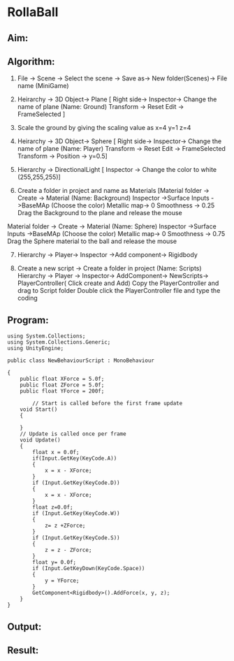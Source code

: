 # RollaBall

## Aim:

## Algorithm:

1. File -> Scene -> Select the scene -> Save as-> New folder(Scenes)-> File name (MiniGame)

2. Heirarchy -> 3D Object-> Plane 
[ Right side-> Inspector-> Change the name of plane (Name: Ground)
Transform -> Reset
Edit -> FrameSelected ]

3. Scale the ground by giving the scaling value as x=4 y=1 z=4

4. Heirarchy -> 3D Object-> Sphere
[ Right side-> Inspector-> Change the name of plane (Name: Player)
Transform -> Reset
Edit -> FrameSelected 
Transform -> Position -> y=0.5]

5. Hierarchy -> DirectionalLight
[ Inspector -> Change the color to white (255,255,255)]

6. Create a folder in project and name as Materials
[Material folder -> Create -> Material (Name: Background)
Inspector ->Surface Inputs ->BaseMAp (Choose the color)
Metallic map-> 0
Smoothness -> 0.25
Drag the Background to the plane and release the mouse

Material folder -> Create -> Material (Name: Sphere)
Inspector ->Surface Inputs ->BaseMAp (Choose the color)
Metallic map-> 0
Smoothness -> 0.75
Drag the Sphere material to the ball and release the mouse

 7. Hierarchy -> Player-> Inspector ->Add component-> Rigidbody

8. Create a new script -> Create a folder in project (Name: Scripts)
Hierarchy -> Player -> Inspector-> AddComponent-> NewScripts-> PlayerController( Click create and Add)
Copy the PlayerController and drag to Script folder
Double click the PlayerController file and type the coding

## Program:
~~~
using System.Collections;
using System.Collections.Generic;
using UnityEngine;

public class NewBehaviourScript : MonoBehaviour

{
    public float XForce = 5.0f;
    public float ZForce = 5.0f;
    public float YForce = 200f;

        // Start is called before the first frame update
    void Start()
    {

    }
    // Update is called once per frame
    void Update()
    {
        float x = 0.0f;
        if(Input.GetKey(KeyCode.A))
        {
            x = x - XForce;
        }
        if (Input.GetKey(KeyCode.D))
        {
            x = x - XForce;
        }
        float z=0.0f;
        if (Input.GetKey(KeyCode.W))
        {
            z= z +ZForce;
        }
        if (Input.GetKey(KeyCode.S))
        {
            z = z - ZForce;
        }
        float y= 0.0f;
        if (Input.GetKeyDown(KeyCode.Space))
        {
            y = YForce;
        }
        GetComponent<Rigidbody>().AddForce(x, y, z);
    }
}
~~~

## Output:


## Result:
